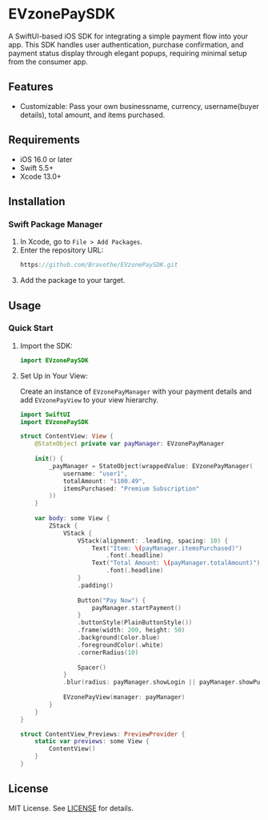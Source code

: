
# EVzonePaySDK

A SwiftUI-based iOS SDK for integrating a simple payment flow into your app. This SDK handles user authentication, purchase confirmation, and payment status display through elegant popups, requiring minimal setup from the consumer app.

## Features

- Customizable: Pass your own businessname, currency, username(buyer details), total amount, and items purchased.

## Requirements

- iOS 16.0 or later
- Swift 5.5+
- Xcode 13.0+

## Installation

### Swift Package Manager

1. In Xcode, go to `File > Add Packages`.
2. Enter the repository URL:
   ```swift
   https://github.com/Bravothe/EVzonePaySDK.git
   ```
3. Add the package to your target.

## Usage

### Quick Start

1. Import the SDK:
   ```swift
   import EVzonePaySDK
   ```

2. Set Up in Your View:

   Create an instance of `EVzonePayManager` with your payment details and add `EVzonePayView` to your view hierarchy.

   ```swift
   import SwiftUI
   import EVzonePaySDK

   struct ContentView: View {
       @StateObject private var payManager: EVzonePayManager
       
       init() {
           _payManager = StateObject(wrappedValue: EVzonePayManager(
               username: "user1",
               totalAmount: "$100.49",
               itemsPurchased: "Premium Subscription"
           ))
       }
       
       var body: some View {
           ZStack {
               VStack {
                   VStack(alignment: .leading, spacing: 10) {
                       Text("Item: \(payManager.itemsPurchased)")
                           .font(.headline)
                       Text("Total Amount: \(payManager.totalAmount)")
                           .font(.headline)
                   }
                   .padding()
                   
                   Button("Pay Now") {
                       payManager.startPayment()
                   }
                   .buttonStyle(PlainButtonStyle())
                   .frame(width: 200, height: 50)
                   .background(Color.blue)
                   .foregroundColor(.white)
                   .cornerRadius(10)
                   
                   Spacer()
               }
               .blur(radius: payManager.showLogin || payManager.showPurchase || payManager.showConfirm || payManager.showStatus || payManager.isLoading ? 30 : 0)
               
               EVzonePayView(manager: payManager)
           }
       }
   }

   struct ContentView_Previews: PreviewProvider {
       static var previews: some View {
           ContentView()
       }
   }
   ```

## License

MIT License. See [LICENSE](LICENSE) for details.
```
